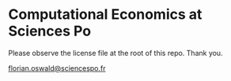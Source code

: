 # Computational Economics at Sciences Po


Please observe the license file at the root of this repo. Thank you.

florian.oswald@sciencespo.fr
